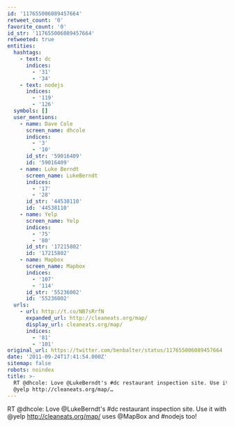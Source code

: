 ```yaml
---
id: '117655006089457664'
retweet_count: '0'
favorite_count: '0'
id_str: '117655006089457664'
retweeted: true
entities:
  hashtags:
    - text: dc
      indices:
        - '31'
        - '34'
    - text: nodejs
      indices:
        - '119'
        - '126'
  symbols: []
  user_mentions:
    - name: Dave Cole
      screen_name: dhcole
      indices:
        - '3'
        - '10'
      id_str: '59016409'
      id: '59016409'
    - name: Luke Berndt
      screen_name: LukeBerndt
      indices:
        - '17'
        - '28'
      id_str: '44538110'
      id: '44538110'
    - name: Yelp
      screen_name: Yelp
      indices:
        - '75'
        - '80'
      id_str: '17215802'
      id: '17215802'
    - name: Mapbox
      screen_name: Mapbox
      indices:
        - '107'
        - '114'
      id_str: '55236002'
      id: '55236002'
  urls:
    - url: http://t.co/NB7sRrfN
      expanded_url: http://cleaneats.org/map/
      display_url: cleaneats.org/map/
      indices:
        - '81'
        - '101'
original_url: https://twitter.com/benbalter/status/117655006089457664
date: '2011-09-24T17:41:54.000Z'
sitemap: false
robots: noindex
title: >-
  RT @dhcole: Love @LukeBerndt's #dc restaurant inspection site. Use it with
  @yelp http://cleaneats.org/map/…
---
```


RT @dhcole: Love @LukeBerndt's #dc restaurant inspection site. Use it with @yelp http://cleaneats.org/map/ uses @MapBox and #nodejs too!